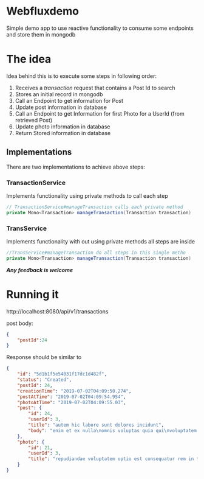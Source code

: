 Webfluxdemo
===================


Simple demo app to use reactive functionality to consume some endpoints and store them in mongodb

# The idea

Idea behind this is to execute some steps in following order:

1. Receives a *transaction* request that contains a Post Id to search
2. Stores an initial record in mongodb
3. Call an Endpoint to get information for Post
4. Update post information in database
5. Call an Endpoint to get Information for first Photo for a UserId (from retrieved Post)
6. Update photo information in database
7. Return Stored information in database

## Implementations

There are two implementations to achieve above steps:

### TransactionService

Implements functionality using private methods to call each step 

```java
// TransactionService#manageTransaction calls each private method  
private Mono<Transaction> manageTransaction(Transaction transaction)   
```

### TransService

Implements functionality with out using private methods all steps are inside 
  
```java
//TransService#manageTransaction do all steps in this single metho  
private Mono<Transaction> manageTransaction(Transaction transaction)   
```

**_Any feedback is welcome_**

# Running it

http://localhost:8080/api/v1/transactions

post body:

```json
{
	"postId":24
}
```

Response should be similar to

```json
{
    "id": "5d1b1f5e54031f17dc1d482f",
    "status": "Created",
    "postId": 24,
    "creationTime": "2019-07-02T04:09:50.274",
    "postAtTime": "2019-07-02T04:09:54.954",
    "photoAtTime": "2019-07-02T04:09:55.03",
    "post": {
        "id": 24,
        "userId": 3,
        "title": "autem hic labore sunt dolores incidunt",
        "body": "enim et ex nulla\nomnis voluptas quia qui\nvoluptatem consequatur numquam aliquam sunt\ntotam recusandae id dignissimos aut sed asperiores deserunt"
    },
    "photo": {
        "id": 21,
        "userId": 3,
        "title": "repudiandae voluptatem optio est consequatur rem in temporibus et"
    }
}
```
